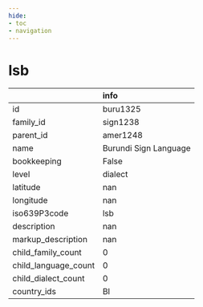 ```yaml
---
hide:
- toc
- navigation
---
```

# lsb
|                      | info                  |
|:---------------------|:----------------------|
| id                   | buru1325              |
| family_id            | sign1238              |
| parent_id            | amer1248              |
| name                 | Burundi Sign Language |
| bookkeeping          | False                 |
| level                | dialect               |
| latitude             | nan                   |
| longitude            | nan                   |
| iso639P3code         | lsb                   |
| description          | nan                   |
| markup_description   | nan                   |
| child_family_count   | 0                     |
| child_language_count | 0                     |
| child_dialect_count  | 0                     |
| country_ids          | BI                    |